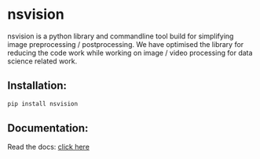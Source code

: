 # nsvision
nsvision is a python library and commandline tool build for simplifying image preprocessing / postprocessing.
We have optimised the library for reducing the code work while working on image / video processing for data science related work.

## Installation:
```bash
pip install nsvision
```

## Documentation:

Read the docs: [click here](https://nsvision.nsemble.ai)
